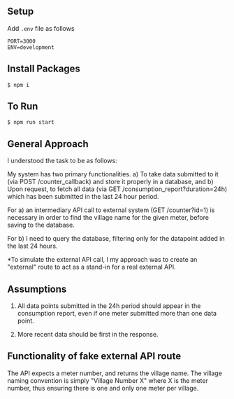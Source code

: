 ## Setup
Add `.env` file as follows

`````
PORT=3000
ENV=development
`````

## Install Packages
````
$ npm i
````

## To Run
````
$ npm run start
````

## General Approach

I understood the task to be as follows:  

My system has two primary functionalities. a) To take data submitted to it (via POST /counter_callback) and store it properly in a database, and b) Upon request, to fetch all data (via GET /consumption_report?duration=24h) which has been submitted in the last 24 hour period. 

For a) an intermediary API call to external system (GET /counter?id=1) is necessary in order to find the village name for the given meter, before saving to the database. 

For b) I need to query the database, filtering only for the datapoint added in the last 24 hours.

*To simulate the external API call, I my approach was to create an "external" route to act as a stand-in for a real external API.

## Assumptions

1. All data points submitted in the 24h period should appear in the consumption report, even if one meter submitted more than one data point. 

2. More recent data should be first in the response.


## Functionality of fake external API route

The API expects a meter number, and returns the village name. The village naming convention is simply "Village Number X" where X is the meter number, thus ensuring there is one and only one meter per village. 